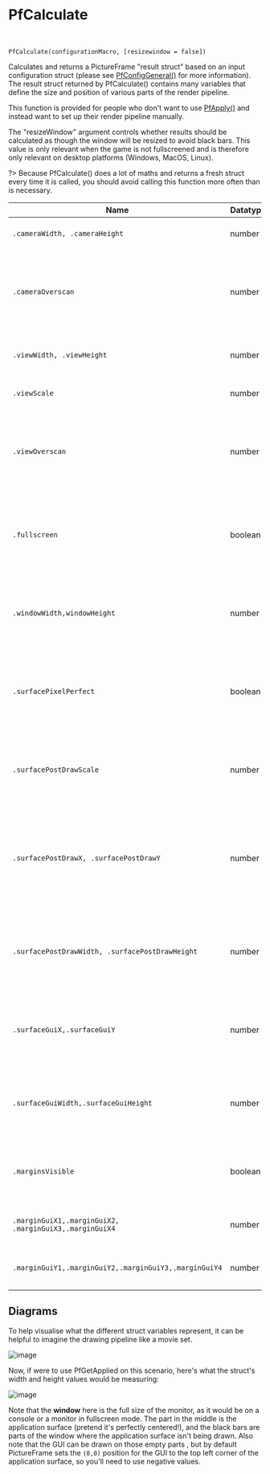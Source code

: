 # PfCalculate

&nbsp;

	PfCalculate(configurationMacro, [resizewindow = false])

Calculates and returns a PictureFrame "result struct" based on an input configuration struct (please see [PfConfigGeneral()](PfConfigGeneral]) for more information). The result struct returned by PfCalculate() contains many variables that define the size and position of various parts of the render pipeline.

This function is provided for people who don't want to use [PfApply()](PfApply) and instead want to set up their render pipeline manually.

The "resizeWindow" argument controls whether results should be calculated as though the window will be resized to avoid black bars. This value is only relevant when the game is not
fullscreened and is therefore only relevant on desktop platforms (Windows, MacOS, Linux).

?> Because PfCalculate() does a lot of maths and returns a fresh struct every time it is called, you should avoid calling this function more often than is necessary.


|Name           |Datatype                  |Purpose                                                     |
|---------------|--------------------------|------------------------------------------------------------|
|`.cameraWidth, .cameraHeight`      |number                    | The roomspace width and height of the camera.            |
|`.cameraOverscan`|number|The number of extra pixels, in roomspace, to add around the edges of the camera. This is the same literal value as in the configuration struct and is included for convenience.|
|`.viewWidth, .viewHeight`       |number|WThe width and height of the view used to draw the camera to the application surface.  |
|`.viewScale`     |number| The scaling factor between the camera and the view. |
|`.viewOverscan`|number                   |The number of extra pixels, in roomspace, to add around the edges of the view. This is equal to .cameraOverscan multiplied by .viewScale and is provided for convenience.        |
|`.fullscreen` |boolean                   |Whether the game should be in fullscreen mode. This value is only relevant on desktop platforms (Windows, MacOS, Linux). On other platforms, this will always be **true**.|
|`.windowWidth,windowHeight` |number|The dimensions of the window. If the .fullscreen variable (see above) is **true** then these values will be the same as the display's width and height.|
|`.surfacePixelPerfect` |boolean|Whether the application surface should be drawn as pixel perfect where possible. This will cause [PfPostDrawAppSurface()](PfPostDrawAppSurface) to default to no texture filtering to preserve clean pixel edges.|
|`.surfacePostDrawScale`|number|The scaling factor between the view and the window (backbuffer). This includes the contribution from the overscan scale from the configuration struct.|
|`.surfacePostDrawX, .surfacePostDrawY` |number|The draw position for the application surface in the Post Draw event (i.e. the coordinates in the window/backbuffer). These values are in "window space' and will not necessarily line up with roomspace coordinates.|
|`.surfacePostDrawWidth, .surfacePostDrawHeight`|number|The size for the application surface in the Post Draw event (see above.) These values are in "window space' and will not necessarily line up with roomspace coordinates.|
|`.surfaceGuiX,.surfaceGuiY`|number|The draw position for the application surface on the GUI layer. These values are in "GUI-space' and will not necessarily line up with roomspace coordinates.|
|`.surfaceGuiWidth,.surfaceGuiHeight`|number|The size for the publication surface on the GUI layer. These values are in "GUI-space' and will not necessarily line up with roomspace coordinates.|
|`.marginsVisible`|boolean|Whether any of the margins are visible. You should check this variable before drawing the margins (using the variables below).|
|`.marginGuiX1,.marginGuiX2, .marginGuiX3,.marginGuiX4`|number|Coordinates for the margins around the application surface in GUI-space.|
|`.marginGuiY1,.marginGuiY2,.marginGuiY3,.marginGuiY4`|number|Coordinates for the margins around the application surface in GUI-space.|

## Diagrams

To help visualise what the different struct variables represent, it can be helpful to imagine the drawing pipeline like a movie set.

![image](../assets/diagram1h.png)

Now, if were to use PfGetApplied on this scenario, here's what the struct's width and height values would be measuring:

![image](../assets/diagram2c.png)

Note that the **window** here is the full size of the monitor, as it would be on a console or a monitor in fullscreen mode. The part in the middle is the application surface (pretend it's perfectly centered!), and the black bars are parts of the window where the application surface isn't being drawn. Also note that the GUI can be drawn on those empty parts , but by default PictureFrame sets the `(0,0)` position for the GUI to the top left corner of the application surface, so you'll need to use negative values.
